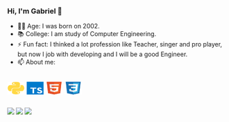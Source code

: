 ### Hi, I'm Gabriel 👋

<!--
**xXG4briel/xXG4briel** is a ✨ _special_ ✨ repository because its `README.md` (this file) appears on your GitHub profile.
-->

- 👶🏻 Age:        I was born on 2002.
- 📚 College: I am study of Computer Engineering.
- ⚡ Fun fact: I thinked  a lot profession like Teacher, singer and pro player, but now I job with developing and I will be a good Engineer.
- 📫 About me:


 <div>
  <a href="https://github.com/xXG4briel"></a>
 </p>
<div>
<div style="display: inline_block"><br>
  <img align="center" alt="Gabriel-Py" height="30" width="40" src="https://raw.githubusercontent.com/devicons/devicon/master/icons/python/python-plain.svg">
  <img align="center" alt="Gabriel-Ts" height="30" width="40" src="https://raw.githubusercontent.com/devicons/devicon/master/icons/typescript/typescript-plain.svg">
  <img align="center" alt="Gabriel-HTML" height="30" width="40" src="https://raw.githubusercontent.com/devicons/devicon/master/icons/html5/html5-original.svg">
  <img align="center" alt="Gabriel-CSS" height="30" width="40" src="https://raw.githubusercontent.com/devicons/devicon/master/icons/css3/css3-original.svg">
<!--  <img align="center" alt="Gabriel-CSS" height="30" width="40" src="https://pics.freeicons.io/uploads/icons/png/20637981701553750377-512.png"> -->
 
</div>
  
  ##
  
  <div>
  <a href = "mailto: gabrielgeorge95@gmail.com"><img src="https://img.shields.io/badge/-Gmail-%23EA4335?style=for-the-badge&logo=gmail&logoColor=white" target="_blank"></a>
  <a href="https://www.linkedin.com/in/gabriel-george-alves-nicodemus-8aa13b192" target="_blank"><img src="https://img.shields.io/badge/-LinkedIn-%230077B5?style=for-the-badge&logo=linkedin&logoColor=white" target="_blank"></a>
<!--   <a href="https://www.youtube.com/channel/UC_-uuuZbY0AAt9CViNzvc-Q" target="_blank"><img src="https://img.shields.io/badge/-Youtube-%23333?style=for-the-badge&logo=youtube&logoColor=white" target="_blank"></a> -->
  <a href="https://www.instagram.com/geeorg3___/" target="_blank"><img src="https://img.shields.io/badge/-Instagram-%23E4405F?style=for-the-badge&logo=instagram&logoColor=white" target="_blank"></a>
</div>

 


<!--
[![Github Badge](https://img.shields.io/badge/-Github-000?style=flat-square&logo=Github&logoColor=white&link=https://github.com/xXG4briel)](https://github.com/xXG4briel)
[![Linkedin Badge](https://img.shields.io/badge/-LinkedIn-blue?style=flat-square&logo=Linkedin&logoColor=white&link=https://www.linkedin.com/in/gabriel-george-alves-nicodemus-8aa13b192)](https://www.linkedin.com/in/gabriel-george-alves-nicodemus-8aa13b192)
[![Whatsapp Badge](https://img.shields.io/badge/-Whatsapp-4CA143?style=flat-square&labelColor=4CA143&logo=whatsapp&logoColor=white&link=https://api.whatsapp.com/send?phone=seu_telefone_55+DDD+número_de_telefone&text=Hi!)](https://api.whatsapp.com/send?phone=Gabriel_55+11+940878419&text=Hi!)
[![Gmail Badge](https://img.shields.io/badge/-Gmail-c14438?style=flat-square&logo=Gmail&logoColor=white&link=mailto:seu_email)](mailto:gabrielgeorge95@gmail.com)
-->
